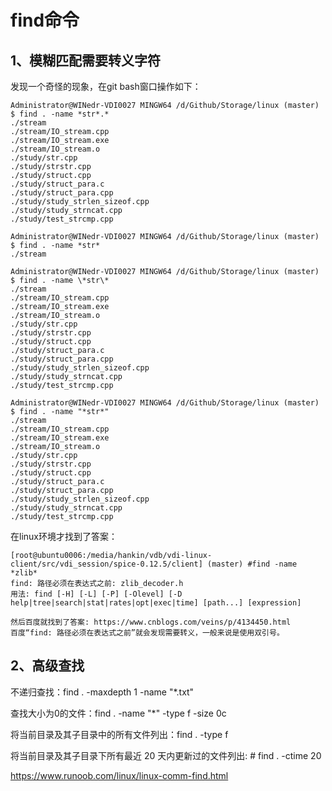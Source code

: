 # find命令

## 1、模糊匹配需要转义字符
发现一个奇怪的现象，在git bash窗口操作如下：

```
Administrator@WINedr-VDI0027 MINGW64 /d/Github/Storage/linux (master)
$ find . -name *str*.*
./stream
./stream/IO_stream.cpp
./stream/IO_stream.exe
./stream/IO_stream.o
./study/str.cpp
./study/strstr.cpp
./study/struct.cpp
./study/struct_para.c
./study/struct_para.cpp
./study/study_strlen_sizeof.cpp
./study/study_strncat.cpp
./study/test_strcmp.cpp

Administrator@WINedr-VDI0027 MINGW64 /d/Github/Storage/linux (master)
$ find . -name *str*
./stream

Administrator@WINedr-VDI0027 MINGW64 /d/Github/Storage/linux (master)
$ find . -name \*str\*
./stream
./stream/IO_stream.cpp
./stream/IO_stream.exe
./stream/IO_stream.o
./study/str.cpp
./study/strstr.cpp
./study/struct.cpp
./study/struct_para.c
./study/struct_para.cpp
./study/study_strlen_sizeof.cpp
./study/study_strncat.cpp
./study/test_strcmp.cpp

Administrator@WINedr-VDI0027 MINGW64 /d/Github/Storage/linux (master)
$ find . -name "*str*"
./stream
./stream/IO_stream.cpp
./stream/IO_stream.exe
./stream/IO_stream.o
./study/str.cpp
./study/strstr.cpp
./study/struct.cpp
./study/struct_para.c
./study/struct_para.cpp
./study/study_strlen_sizeof.cpp
./study/study_strncat.cpp
./study/test_strcmp.cpp
```

在linux环境才找到了答案：
```
[root@ubuntu0006:/media/hankin/vdb/vdi-linux-client/src/vdi_session/spice-0.12.5/client] (master) #find -name *zlib*
find: 路径必须在表达式之前: zlib_decoder.h
用法: find [-H] [-L] [-P] [-Olevel] [-D help|tree|search|stat|rates|opt|exec|time] [path...] [expression]

然后百度就找到了答案: https://www.cnblogs.com/veins/p/4134450.html
百度“find: 路径必须在表达式之前”就会发现需要转义，一般来说是使用双引号。
```

## 2、高级查找
不递归查找：find . -maxdepth 1 -name "*.txt"

查找大小为0的文件：find . -name "*" -type f -size 0c

将当前目录及其子目录中的所有文件列出：find . -type f

将当前目录及其子目录下所有最近 20 天内更新过的文件列出: # find . -ctime  20

https://www.runoob.com/linux/linux-comm-find.html






